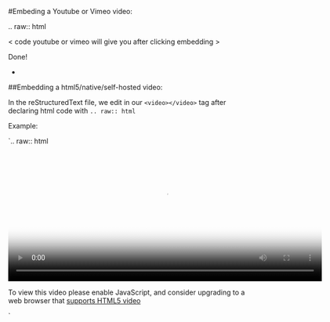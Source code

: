 #Embeding a Youtube or Vimeo video:


.. raw:: html

< code youtube or vimeo will give you after clicking embedding >

Done!

-

##Embedding a html5/native/self-hosted video:

In the reStructuredText file, we edit in our `<video></video>` tag after declaring html code with `.. raw:: html`

Example:

`.. raw:: html

<video id="example_video_1" class="video-js vjs-default-skin"
  controls preload="auto" width="640" height="264"
  poster="/videos/file1.png"
  data-setup='{"example_option":true}'>
 <source src="/videos/file1.mp4" type='video/mp4' />
 <source src="/videos/file1.webm" type='video/webm' />
 <source src="/videos/file1.ogg" type='video/ogg' />
 <p class="vjs-no-js">To view this video please enable JavaScript, and consider upgrading to a web browser that <a href="http://videojs.com/html5-video-support/" target="_blank">supports HTML5 video</a></p>
</video>`